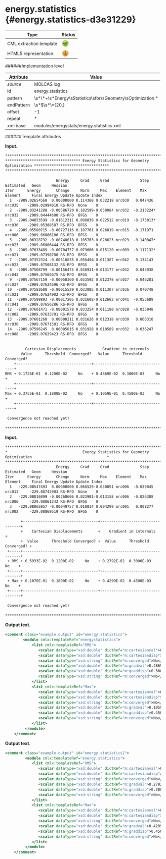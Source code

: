 # energy.statistics {#energy.statistics-d3e31229}


| Type                                                                                                                                                | Status                                                                                                                                              |
|----|----|
| CML extraction template                                                                                                                             | ![](/imgs/Total.png)                                                                                                                                |
| HTML5 representation                                                                                                                                | ![](/imgs/Partial.png)                                                                                                                              |

######Implementation level

| Attribute                                                                                                                                           | Value                                                                                                                                               |
|----|----|
| *source*                                                                                                                                            | MOLCAS log                                                                                                                                          |
| id                                                                                                                                                  | energy.statistics                                                                                                                                   |
| pattern                                                                                                                                             | \\s\*\\\*+\\s\*Energy\\sStatistics\\sfor\\sGeometry\\sOptimization.\*                                                                               |
| endPattern                                                                                                                                          | \\s\*\$\\s\*\\\*{20,}                                                                                                                               |
| offset                                                                                                                                              | -1                                                                                                                                                  |
| repeat                                                                                                                                              | \*                                                                                                                                                  |
| xml:base                                                                                                                                            | modules/energystats/energy.statistics.xml                                                                                                           |

######Template attributes

**Input.**

    *****************************************************************************************************************
    ********************************** Energy Statistics for Geometry Optimization **********************************
    *****************************************************************************************************************

                           Energy     Grad     Grad              Step                 Estimated   Geom     Hessian
    Iter      Energy       Change     Norm     Max    Element    Max     Element     Final Energy Update Update Index
      1  -2909.02654568  0.00000000 0.114368 0.032218 nrc030   0.047436  nrc035    -2909.02994010 RS-RFO  None    0
      2  -2909.03241288 -0.00586720 0.102599-0.030984 nrc032  -0.213224* nrc032    -2909.04444600 RS-RFO  BFGS    0
      3  -2909.04853599 -0.01612311 0.098039 0.022512 nrc019  -0.173013* nrc036    -2909.05388587 RS-RFO  BFGS    0
      4  -2909.05580715 -0.00727116 0.107761 0.026819 nrc015  -0.171971  nrc006    -2909.06086106 RS-RFO  BFGS    0
      5  -2909.06328732 -0.00748018 0.105763-0.028623 nrc023  -0.140847* nrc023    -2909.06806444 RS-RFO  BFGS    0
      6  -2909.07033489 -0.00704757 0.079606 0.015120 nrc009  -0.117132* nrc021    -2909.07398780 RS-RFO  BFGS    0
      7  -2909.07352324 -0.00318835 0.056494-0.011387 nrc042   0.134143  nrc023    -2909.07508132 RS-RFO  BFGS    0
      8  -2909.07508799 -0.00156475 0.038931-0.013177 nrc032   0.043938  nrc042    -2909.07565675 RS-RFO  BFGS    0
      9  -2909.07567159 -0.00058360 0.033592 0.012378 nrc027   0.046281  nrc027    -2909.07624696 RS-RFO  BFGS    0
     10  -2909.07582688 -0.00015529 0.033085 0.011307 nrc036   0.070748  nrc021    -2909.07624902 RS-RFO  BFGS    0
     11  -2909.07599893 -0.00017205 0.031602-0.012602 nrc041  -0.053689  nrc041    -2909.07656286 RS-RFO  BFGS    0
     12  -2909.07601471 -0.00001578 0.033254 0.011180 nrc028  -0.035948  nrc002    -2909.07633701 RS-RFO  BFGS    0
     13  -2909.07601260  0.00000211 0.031626 0.012318 nrc030   0.066310  nrc030    -2909.07671501 RS-RFO  BFGS    0
     14  -2909.07596245  0.00005015 0.031928 0.010589 nrc032   0.036247  nrc008    -2909.07629423 RS-RFO  BFGS    0


             Cartesian Displacements            Gradient in internals
           Value      Threshold  Converged?   Value      Threshold  Converged?
        +----------------------------------+----------------------------------+
    RMS + 0.1726E-01  0.1200E-02     No    + 0.4869E-02  0.3000E-03     No    +
        +----------------------------------+----------------------------------+
    Max + 0.3755E-01  0.1800E-02     No    + 0.1059E-01  0.4500E-03     No    +
        +----------------------------------+----------------------------------+

     Convergence not reached yet!

    *****************************************************************************************************************   
        

**Input.**

    *****************************************************************************************************************
    *                                  Energy Statistics for Geometry Optimization                                  *
    *****************************************************************************************************************
                           Energy     Grad     Grad              Step                 Estimated   Geom     Hessian
    Iter      Energy       Change     Norm     Max    Element    Max     Element     Final Energy Update Update Index
      1   -229.08547493  0.00000000 0.066529-0.030891 nrc006  -0.039045  nrc013     -229.08742903 RS-RFO  None    0
      2   -229.08816099 -0.00268606 0.023901-0.013158 nrc006  -0.026308  nrc006     -229.08861242 RS-RFO  BFGS    0
      3   -229.08865857 -0.00049757 0.010814 0.004299 nrc001   0.008277  nrc002     -229.08869519 RS-RFO  BFGS    0

           +----------------------------------+----------------------------------+
           +    Cartesian Displacements       +    Gradient in internals         +
           +  Value      Threshold Converged? +  Value      Threshold Converged? +
     +-----+----------------------------------+----------------------------------+
     + RMS + 0.5933E-02  0.1200E-02     No    + 0.2792E-02  0.3000E-03     No    +
     +-----+----------------------------------+----------------------------------+
     + Max + 0.1076E-01  0.1800E-02     No    + 0.4299E-02  0.4500E-03     No    +
     +-----+----------------------------------+----------------------------------+

     Convergence not reached yet!

    *****************************************************************************************************************   
        

**Output text.**

```xml
<comment class="example.output" id="energy.statistics">
        <module cmlx:templateRef="energystatistics">     
            <list cmlx:templateRef="RMS">
               <scalar dataType="xsd:double" dictRef="m:cartesianval">0.1726E-01</scalar>
               <scalar dataType="xsd:double" dictRef="m:cartesiandisp">0.1200E-02</scalar>
               <scalar dataType="xsd:string" dictRef="m:converged">No</scalar>
               <scalar dataType="xsd:double" dictRef="m:gradval">0.4869E-02</scalar>
               <scalar dataType="xsd:double" dictRef="m:graddisp">0.3000E-03</scalar>
               <scalar dataType="xsd:string" dictRef="m:converged">No</scalar>
            </list>
            <list cmlx:templateRef="Max">
               <scalar dataType="xsd:double" dictRef="m:cartesianval">0.3755E-01</scalar>
               <scalar dataType="xsd:double" dictRef="m:cartesiandisp">0.1800E-02</scalar>
               <scalar dataType="xsd:string" dictRef="m:converged">No</scalar>
               <scalar dataType="xsd:double" dictRef="m:gradval">0.1059E-01</scalar>
               <scalar dataType="xsd:double" dictRef="m:graddisp">0.4500E-03</scalar>
               <scalar dataType="xsd:string" dictRef="m:converged">No</scalar>
            </list>
         </module>
    </comment>
```

**Output text.**

```xml
<comment class="example.output" id="energy.statistics2">
         <module cmlx:templateRef="energy.statistics">
            <list cmlx:templateRef="RMS">
               <scalar dataType="xsd:double" dictRef="m:cartesianval">0.5933E-02</scalar>
               <scalar dataType="xsd:double" dictRef="m:cartesiandisp">0.1200E-02</scalar>
               <scalar dataType="xsd:string" dictRef="m:converged">No</scalar>
               <scalar dataType="xsd:double" dictRef="m:gradval">0.2792E-02</scalar>
               <scalar dataType="xsd:double" dictRef="m:graddisp">0.3000E-03</scalar>
               <scalar dataType="xsd:string" dictRef="m:converged">No</scalar>
            </list>
            <list cmlx:templateRef="Max">
               <scalar dataType="xsd:double" dictRef="m:cartesianval">0.1076E-01</scalar>
               <scalar dataType="xsd:double" dictRef="m:cartesiandisp">0.1800E-02</scalar>
               <scalar dataType="xsd:string" dictRef="m:converged">No</scalar>
               <scalar dataType="xsd:double" dictRef="m:gradval">0.4299E-02</scalar>
               <scalar dataType="xsd:double" dictRef="m:graddisp">0.4500E-03</scalar>
               <scalar dataType="xsd:string" dictRef="m:converged">No</scalar>
            </list>
         </module>
    </comment>
```
